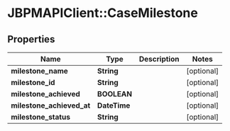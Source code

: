 # JBPMAPIClient::CaseMilestone

## Properties
Name | Type | Description | Notes
------------ | ------------- | ------------- | -------------
**milestone_name** | **String** |  | [optional] 
**milestone_id** | **String** |  | [optional] 
**milestone_achieved** | **BOOLEAN** |  | [optional] 
**milestone_achieved_at** | **DateTime** |  | [optional] 
**milestone_status** | **String** |  | [optional] 



